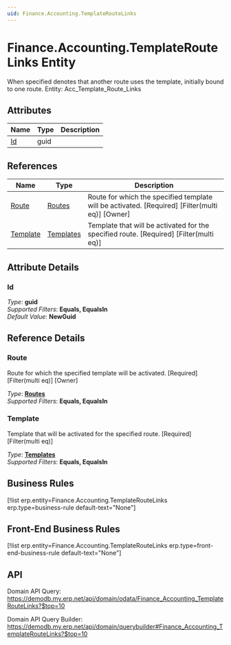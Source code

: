 ```yaml
---
uid: Finance.Accounting.TemplateRouteLinks
---
```

# Finance.Accounting.TemplateRouteLinks Entity

When specified denotes that another route uses the template, initially bound to one route. Entity: Acc_Template_Route_Links

## Attributes

| Name | Type | Description |
| ---- | ---- | --- |
| [Id](Finance.Accounting.TemplateRouteLinks.md#id) | guid |  

## References

| Name | Type | Description |
| ---- | ---- | --- |
| [Route](Finance.Accounting.TemplateRouteLinks.md#route) | [Routes](Systems.Workflow.Routes.md) | Route for which the specified template will be activated. [Required] [Filter(multi eq)] [Owner] |
| [Template](Finance.Accounting.TemplateRouteLinks.md#template) | [Templates](Finance.Accounting.Templates.md) | Template that will be activated for the specified route. [Required] [Filter(multi eq)] |


## Attribute Details

### Id

_Type_: **guid**  
_Supported Filters_: **Equals, EqualsIn**  
_Default Value_: **NewGuid**  


## Reference Details

### Route

Route for which the specified template will be activated. [Required] [Filter(multi eq)] [Owner]

_Type_: **[Routes](Systems.Workflow.Routes.md)**  
_Supported Filters_: **Equals, EqualsIn**  

### Template

Template that will be activated for the specified route. [Required] [Filter(multi eq)]

_Type_: **[Templates](Finance.Accounting.Templates.md)**  
_Supported Filters_: **Equals, EqualsIn**  



## Business Rules

[!list erp.entity=Finance.Accounting.TemplateRouteLinks erp.type=business-rule default-text="None"]

## Front-End Business Rules

[!list erp.entity=Finance.Accounting.TemplateRouteLinks erp.type=front-end-business-rule default-text="None"]

## API

Domain API Query:
<https://demodb.my.erp.net/api/domain/odata/Finance_Accounting_TemplateRouteLinks?$top=10>

Domain API Query Builder:
<https://demodb.my.erp.net/api/domain/querybuilder#Finance_Accounting_TemplateRouteLinks?$top=10>

